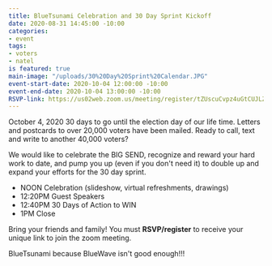 ```yaml
---
title: BlueTsunami Celebration and 30 Day Sprint Kickoff
date: 2020-08-31 14:45:00 -10:00
categories:
- event
tags:
- voters
- natel
is featured: true
main-image: "/uploads/30%20Day%20Sprint%20Calendar.JPG"
event-start-date: 2020-10-04 12:00:00 -10:00
event-end-date: 2020-10-04 13:00:00 -10:00
RSVP-link: https://us02web.zoom.us/meeting/register/tZUscuCvpz4uGtCUJLZHyUGZ_A7lN0rLnWpx
---
```


October 4, 2020
30 days to go until the election day of our life time. Letters and postcards to over 20,000 voters have been mailed. Ready to call, text and write to another 40,000 voters? 

We would like to celebrate the BIG SEND, recognize and reward your hard work to date, and pump you up (even if you don't need it) to double up and expand your efforts for the 30 day sprint.  

* NOON Celebration (slideshow, virtual refreshments, drawings)
* 12:20PM Guest Speakers 
* 12:40PM 30 Days of Action to WIN
* 1PM Close

Bring your friends and family!  You must **RSVP/register** to receive your unique link to join the zoom meeting.

BlueTsunami because BlueWave isn't good enough!!!
